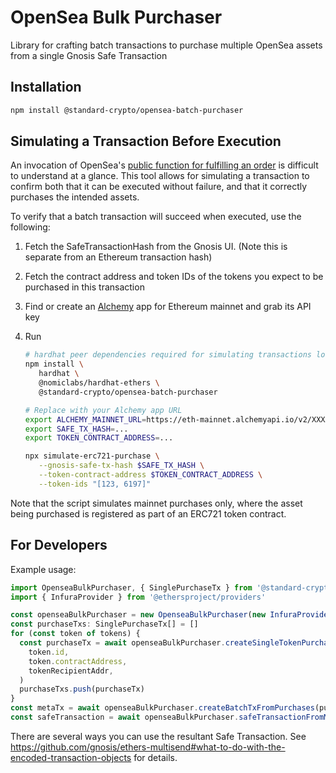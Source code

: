 # OpenSea Bulk Purchaser

Library for crafting batch transactions to purchase multiple OpenSea assets from a single Gnosis Safe Transaction

## Installation

```sh
npm install @standard-crypto/opensea-batch-purchaser
```

## Simulating a Transaction Before Execution

An invocation of OpenSea's [public function for fulfilling an order](https://etherscan.io/address/0x7be8076f4ea4a4ad08075c2508e481d6c946d12b#code#L1363) is
difficult to understand at a glance. This tool allows for simulating a transaction to confirm both that it can be executed without failure, and that it
correctly purchases the intended assets.

To verify that a batch transaction will succeed when executed, use the following:

1. Fetch the SafeTransactionHash from the Gnosis UI. (Note this is separate from an Ethereum transaction hash)
1. Fetch the contract address and token IDs of the tokens you expect to be purchased in this transaction
1. Find or create an [Alchemy](https://www.alchemy.com/) app for Ethereum mainnet and grab its API key
1. Run

   ```sh
   # hardhat peer dependencies required for simulating transactions locally
   npm install \
      hardhat \
      @nomiclabs/hardhat-ethers \
      @standard-crypto/opensea-batch-purchaser

   # Replace with your Alchemy app URL
   export ALCHEMY_MAINNET_URL=https://eth-mainnet.alchemyapi.io/v2/XXXXXXX
   export SAFE_TX_HASH=...
   export TOKEN_CONTRACT_ADDRESS=...

   npx simulate-erc721-purchase \
      --gnosis-safe-tx-hash $SAFE_TX_HASH \
      --token-contract-address $TOKEN_CONTRACT_ADDRESS \
      --token-ids "[123, 6197]"
   ```

Note that the script simulates mainnet purchases only, where the asset being purchased is registered as part of an ERC721 token contract.

## For Developers

Example usage:

```typescript
import OpenseaBulkPurchaser, { SinglePurchaseTx } from '@standard-crypto/opensea-batch-purchaser'
import { InfuraProvider } from '@ethersproject/providers'

const openseaBulkPurchaser = new OpenseaBulkPurchaser(new InfuraProvider(), { openseaApiKey, 'homestead', alchemyApiKey })
const purchaseTxs: SinglePurchaseTx[] = []
for (const token of tokens) {
  const purchaseTx = await openseaBulkPurchaser.createSingleTokenPurchase(
    token.id,
    token.contractAddress,
    tokenRecipientAddr,
  )
  purchaseTxs.push(purchaseTx)
}
const metaTx = await openseaBulkPurchaser.createBatchTxFromPurchases(purchaseTxs)
const safeTransaction = await openseaBulkPurchaser.safeTransactionFromMetaTransaction(metaTx, safeAddress)
```

There are several ways you can use the resultant Safe Transaction. See https://github.com/gnosis/ethers-multisend#what-to-do-with-the-encoded-transaction-objects for details.
